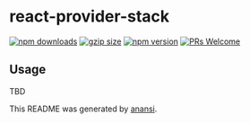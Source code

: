 # react-provider-stack

[![npm downloads](https://img.shields.io/npm/dm/react-wizard-flow.svg?style=flat-square)](https://www.npmjs.com/package/react-wizard-flow)
[![gzip size](https://img.badgesize.io/https://unpkg.com/react-wizard-flow?compression=gzip&amp;style=flat-square)](https://unpkg.com/react-wizard-flow)
[![npm version](https://img.shields.io/npm/v/react-wizard-flows.svg?style=flat-square)](https://www.npmjs.com/package/react-wizard-flow)
[![PRs Welcome](https://img.shields.io/badge/PRs-welcome-brightgreen.svg?style=flat-square)](http://makeapullrequest.com)

## Usage

TBD

This README was generated by [anansi](https://github.com/ntucker/anansi/tree/master/packages/generator-js#readme).
